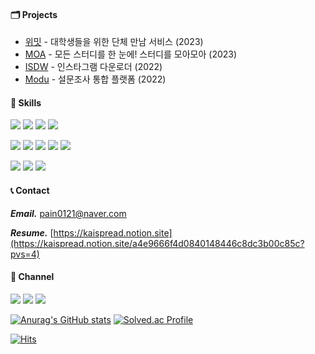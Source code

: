 #### 🗂️ Projects 
- [위밋](https://github.com/SWM-E2I/wemeet-backend) - 대학생들을 위한 단체 만남 서비스 (2023)
- [MOA](https://github.com/Project-MO-A/MOA-Backend) - 모든 스터디를 한 눈에! 스터디를 모아모아 (2023)
- [ISDW](https://github.com/KAispread/Instagram-image-downloader) - 인스타그램 다운로더 (2022)
- [Modu](https://github.com/KAispread/ModuForms) - 설문조사 통합 플랫폼 (2022)


#### 🔨 Skills
<a target="_blank"><img src="https://img.shields.io/badge/Java-437291?style=for-the-badge&logo=openjdk&logoColor=white"/></a>
<a target="_blank"><img src="https://img.shields.io/badge/Spring-6DB33F?style=for-the-badge&logo=Spring&logoColor=white"/></a>
<a target="_blank"><img src="https://img.shields.io/badge/JPA-59666C?style=for-the-badge&logo=Hibernate&logoColor=white"/></a>
<a target="_blank"><img src="https://img.shields.io/badge/JUnit-25A162?style=for-the-badge&logo=JUnit5&logoColor=white"/></a> &nbsp;

<a target="_blank"><img src="https://img.shields.io/badge/Docker-2496ED?style=for-the-badge&logo=docker&logoColor=white"/></a>
<a target="_blank"><img src="https://img.shields.io/badge/Spring Security-6DB33F?style=for-the-badge&logo=springsecurity&logoColor=white"/></a>
<a target="_blank"><img src="https://img.shields.io/badge/QueryDSL-2E75B4?style=for-the-badge&logo=qualys&logoColor=white"/></a>
<a target="_blank"><img src="https://img.shields.io/badge/AWS-232F3E?style=for-the-badge&logo=AmazonAWS&logoColor=white"/></a>
<a target="_blank"><img src="https://img.shields.io/badge/Github Actions-2088FF?style=for-the-badge&logo=GithubActions&logoColor=white"/></a> &nbsp;


<a target="_blank"><img src="https://img.shields.io/badge/MySQL-4479A1?style=for-the-badge&logo=mysql&logoColor=white"/></a>
<a target="_blank"><img src="https://img.shields.io/badge/MariaDB-003545?style=for-the-badge&logo=MariaDB&logoColor=white"/></a>
<a target="_blank"><img src="https://img.shields.io/badge/Redis-DC382D?style=for-the-badge&logo=redis&logoColor=white"/></a>


#### 📞 Contact
***Email.*** [pain0121@naver.com](pain0121@naver.com) &nbsp;

***Resume.*** [https://kaispread.notion.site](https://kaispread.notion.site/a4e9666f4d0840148446c8dc3b00c85c?pvs=4)


#### 📮 Channel
<a href="https://rachel0115.tistory.com/" target="_blank"><img src="https://img.shields.io/badge/Blog-FF7200?style=for-the-badge&logo=bloglovin&logoColor=white"/></a>
<a href="http://kaispread.notion.site/Dev-wiki-de9d4e8072cc488d89ded6bff532da7a?pvs=4" target="_blank"><img src="https://img.shields.io/badge/Notion-034511?style=for-the-badge&logo=Notion&logoColor=white"/></a>
<a href="https://www.linkedin.com/in/kiwoo-lee-a9636924a/" target="_blank"><img src="https://img.shields.io/badge/Linkedin-0A66C2?style=for-the-badge&logo=Linkedin&logoColor=white"/></a>


[![Anurag's GitHub stats](https://github-readme-stats.vercel.app/api?username=KAispread)](https://github.com/anuraghazra/github-readme-stats)
[![Solved.ac Profile](http://mazassumnida.wtf/api/v2/generate_badge?boj=sign0121)](https://solved.ac/sign0121/) &nbsp;

[![Hits](https://hits.seeyoufarm.com/api/count/incr/badge.svg?url=https%3A%2F%2Fgithub.com%2FKAispread&count_bg=%233DBFC8&title_bg=%23FF8B00&icon=qiwi.svg&icon_color=%23E7E7E7&title=hits&edge_flat=false)](https://hits.seeyoufarm.com)
